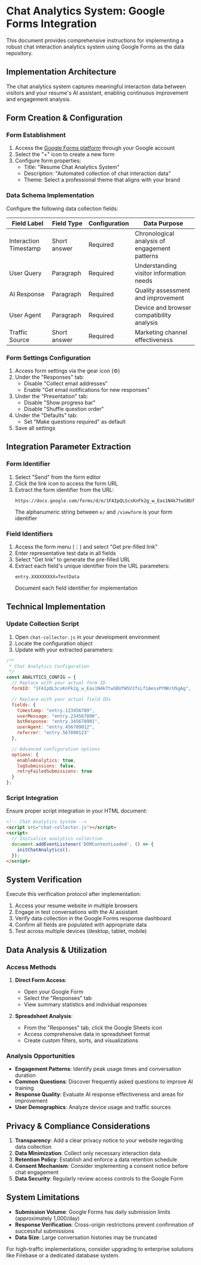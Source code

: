 # Chat Analytics System: Google Forms Integration

This document provides comprehensive instructions for implementing a robust chat interaction analytics system using Google Forms as the data repository.

## Implementation Architecture

The chat analytics system captures meaningful interaction data between visitors and your resume's AI assistant, enabling continuous improvement and engagement analysis.

## Form Creation & Configuration

### Form Establishment

1. Access the [Google Forms platform](https://forms.google.com/) through your Google account
2. Select the "+" icon to create a new form
3. Configure form properties:
   - Title: "Resume Chat Analytics System"
   - Description: "Automated collection of chat interaction data"
   - Theme: Select a professional theme that aligns with your brand

### Data Schema Implementation

Configure the following data collection fields:

| Field Label | Field Type | Configuration | Data Purpose |
|-------------|------------|---------------|-------------|
| Interaction Timestamp | Short answer | Required | Chronological analysis of engagement patterns |
| User Query | Paragraph | Required | Understanding visitor information needs |
| AI Response | Paragraph | Required | Quality assessment and improvement |
| User Agent | Paragraph | Required | Device and browser compatibility analysis |
| Traffic Source | Short answer | Required | Marketing channel effectiveness |

### Form Settings Configuration

1. Access form settings via the gear icon (⚙️)
2. Under the "Responses" tab:
   - Disable "Collect email addresses"
   - Enable "Get email notifications for new responses"
3. Under the "Presentation" tab:
   - Disable "Show progress bar"
   - Disable "Shuffle question order"
4. Under the "Defaults" tab:
   - Set "Make questions required" as default
5. Save all settings

## Integration Parameter Extraction

### Form Identifier

1. Select "Send" from the form editor
2. Click the link icon to access the form URL
3. Extract the form identifier from the URL:
   ```
   https://docs.google.com/forms/d/e/1FAIpQLScsKnFk2g_w_Eas1N4k7twSBUfWSV3fsLf1AesxPYNKrU5gAg/viewform
   ```
   The alphanumeric string between `e/` and `/viewform` is your form identifier

### Field Identifiers

1. Access the form menu (⋮) and select "Get pre-filled link"
2. Enter representative test data in all fields
3. Select "Get link" to generate the pre-filled URL
4. Extract each field's unique identifier from the URL parameters:
   ```
   entry.XXXXXXXXX=TestData
   ```
   Document each field identifier for implementation

## Technical Implementation

### Update Collection Script

1. Open `chat-collector.js` in your development environment
2. Locate the configuration object
3. Update with your extracted parameters:

```javascript
/**
 * Chat Analytics Configuration
 */
const ANALYTICS_CONFIG = {
  // Replace with your actual form ID
  formId: "1FAIpQLScsKnFk2g_w_Eas1N4k7twSBUfWSV3fsLf1AesxPYNKrU5gAg",

  // Replace with your actual field IDs
  fields: {
    timestamp: "entry.123456789",
    userMessage: "entry.234567890",
    botResponse: "entry.345678901",
    userAgent: "entry.456789012",
    referrer: "entry.567890123"
  },

  // Advanced configuration options
  options: {
    enableAnalytics: true,
    logSubmissions: false,
    retryFailedSubmissions: true
  }
};
```

### Script Integration

Ensure proper script integration in your HTML document:

```html
<!-- Chat Analytics System -->
<script src="chat-collector.js"></script>
<script>
  // Initialize analytics collection
  document.addEventListener('DOMContentLoaded', () => {
    initChatAnalytics();
  });
</script>
```

## System Verification

Execute this verification protocol after implementation:

1. Access your resume website in multiple browsers
2. Engage in test conversations with the AI assistant
3. Verify data collection in the Google Forms response dashboard
4. Confirm all fields are populated with appropriate data
5. Test across multiple devices (desktop, tablet, mobile)

## Data Analysis & Utilization

### Access Methods

1. **Direct Form Access**:
   - Open your Google Form
   - Select the "Responses" tab
   - View summary statistics and individual responses

2. **Spreadsheet Analysis**:
   - From the "Responses" tab, click the Google Sheets icon
   - Access comprehensive data in spreadsheet format
   - Create custom filters, sorts, and visualizations

### Analysis Opportunities

- **Engagement Patterns**: Identify peak usage times and conversation duration
- **Common Questions**: Discover frequently asked questions to improve AI training
- **Response Quality**: Evaluate AI response effectiveness and areas for improvement
- **User Demographics**: Analyze device usage and traffic sources

## Privacy & Compliance Considerations

1. **Transparency**: Add a clear privacy notice to your website regarding data collection
2. **Data Minimization**: Collect only necessary interaction data
3. **Retention Policy**: Establish and enforce a data retention schedule
4. **Consent Mechanism**: Consider implementing a consent notice before chat engagement
5. **Data Security**: Regularly review access controls to the Google Form

## System Limitations

- **Submission Volume**: Google Forms has daily submission limits (approximately 1,000/day)
- **Response Verification**: Cross-origin restrictions prevent confirmation of successful submissions
- **Data Size**: Large conversation histories may be truncated

For high-traffic implementations, consider upgrading to enterprise solutions like Firebase or a dedicated database system.